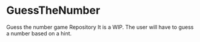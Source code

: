 # GuessTheNumber
Guess the number game Repository
It is a WIP.
The user will have to guess a number based on a hint.
